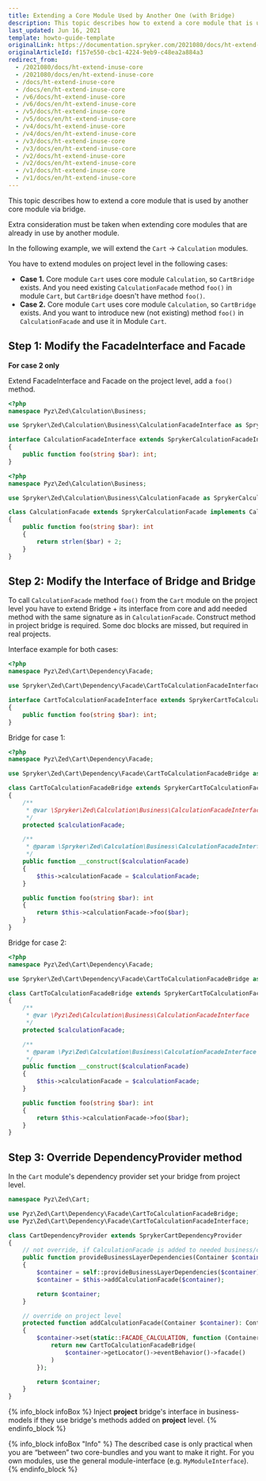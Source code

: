 ```yaml
---
title: Extending a Core Module Used by Another One (with Bridge)
description: This topic describes how to extend a core module that is used by another core module.
last_updated: Jun 16, 2021
template: howto-guide-template
originalLink: https://documentation.spryker.com/2021080/docs/ht-extend-inuse-core
originalArticleId: f157e550-cbc1-4224-9eb9-c48ea2a884a3
redirect_from:
  - /2021080/docs/ht-extend-inuse-core
  - /2021080/docs/en/ht-extend-inuse-core
  - /docs/ht-extend-inuse-core
  - /docs/en/ht-extend-inuse-core
  - /v6/docs/ht-extend-inuse-core
  - /v6/docs/en/ht-extend-inuse-core
  - /v5/docs/ht-extend-inuse-core
  - /v5/docs/en/ht-extend-inuse-core
  - /v4/docs/ht-extend-inuse-core
  - /v4/docs/en/ht-extend-inuse-core
  - /v3/docs/ht-extend-inuse-core
  - /v3/docs/en/ht-extend-inuse-core
  - /v2/docs/ht-extend-inuse-core
  - /v2/docs/en/ht-extend-inuse-core
  - /v1/docs/ht-extend-inuse-core
  - /v1/docs/en/ht-extend-inuse-core
---
```


This topic describes how to extend a core module that is used by another core module via bridge.

Extra consideration must be taken when extending core modules that are already in use by another module. 

In the following example, we will extend the `Cart` -> `Calculation` modules.

You have to extend modules on project level in the following cases:

  - **Case 1.** Core module `Cart` uses core module `Calculation`, so `CartBridge` exists. And you need existing `CalculationFacade` method `foo()` in module `Cart`, but `CartBridge` doesn't have method `foo()`.
  - **Case 2.** Core module `Cart` uses core module `Calculation`, so `CartBridge` exists. And you want to introduce new (not existing) method `foo()` in `CalculationFacade` and use it in Module `Cart`.

## Step 1: Modify the FacadeInterface and Facade 
**For case 2 only**

Extend FacadeInterface and Facade on the project level, add a `foo()` method.

```php
<?php
namespace Pyz\Zed\Calculation\Business;

use Spryker\Zed\Calculation\Business\CalculationFacadeInterface as SprykerCalculationFacadeInterface;

interface CalculationFacadeInterface extends SprykerCalculationFacadeInterface
{
    public function foo(string $bar): int;
}
```

```php
<?php
namespace Pyz\Zed\Calculation\Business;

use Spryker\Zed\Calculation\Business\CalculationFacade as SprykerCalculationFacade;

class CalculationFacade extends SprykerCalculationFacade implements CalculationFacadeInterface
{
    public function foo(string $bar): int
    {
        return strlen($bar) + 2;
    }
}
```

## Step 2: Modify the Interface of Bridge and Bridge
To call `CalculationFacade` method `foo()` from the `Cart` module on the project level 
you have to extend Bridge + its interface from core and 
add needed method with the same signature as in `CalculationFacade`. Construct method in project bridge is required. Some doc blocks are missed, but required in real projects.

Interface example for both cases:
```php
<?php
namespace Pyz\Zed\Cart\Dependency\Facade;

use Spryker\Zed\Cart\Dependency\Facade\CartToCalculationFacadeInterface as SprykerCartToCalculationFacadeInterface;

interface CartToCalculationFacadeInterface extends SprykerCartToCalculationFacadeInterface
{
    public function foo(string $bar): int;
}
```
Bridge for case 1:
```php
<?php
namespace Pyz\Zed\Cart\Dependency\Facade;

use Spryker\Zed\Cart\Dependency\Facade\CartToCalculationFacadeBridge as SprykerCartToCalculationFacadeBridge;

class CartToCalculationFacadeBridge extends SprykerCartToCalculationFacadeBridge implements CartToCalculationFacadeInterface
{
    /** 
     * @var \Spryker\Zed\Calculation\Business\CalculationFacadeInterface
     */
    protected $calculationFacade;

    /** 
     * @param \Spryker\Zed\Calculation\Business\CalculationFacadeInterface $calculationFacade
     */
    public function __construct($calculationFacade)
    {
        $this->calculationFacade = $calculationFacade;
    }

    public function foo(string $bar): int
    {
        return $this->calculationFacade->foo($bar);
    }
}
```
Bridge for case 2:
```php
<?php
namespace Pyz\Zed\Cart\Dependency\Facade;

use Spryker\Zed\Cart\Dependency\Facade\CartToCalculationFacadeBridge as SprykerCartToCalculationFacadeBridge;

class CartToCalculationFacadeBridge extends SprykerCartToCalculationFacadeBridge implements CartToCalculationFacadeInterface
{
    /** 
     * @var \Pyz\Zed\Calculation\Business\CalculationFacadeInterface
     */
    protected $calculationFacade;

    /** 
     * @param \Pyz\Zed\Calculation\Business\CalculationFacadeInterface $calculationFacade
     */
    public function __construct($calculationFacade)
    {
        $this->calculationFacade = $calculationFacade;
    }

    public function foo(string $bar): int
    {
        return $this->calculationFacade->foo($bar);
    }
}
```

## Step 3: Override DependencyProvider method
In the `Cart` module's dependency provider set your bridge from project level.

```php
namespace Pyz\Zed\Cart;

use Pyz\Zed\Cart\Dependency\Facade\CartToCalculationFacadeBridge;
use Pyz\Zed\Cart\Dependency\Facade\CartToCalculationFacadeInterface;

class CartDependencyProvider extends SprykerCartDependencyProvider
{
    // not override, if CalculationFacade is added to needed business/communication layer dependencies on core level
    public function provideBusinessLayerDependencies(Container $container): Container
    {
	    $container = self::provideBusinessLayerDependencies($container);
        $container = $this->addCalculationFacade($container);

        return $container;
    }

    // override on project level
    protected function addCalculationFacade(Container $container): Container
    {
        $container->set(static::FACADE_CALCULATION, function (Container $container): CartToCalculationFacadeInterface {
            return new CartToCalculationFacadeBridge(
                $container->getLocator()->eventBehavior()->facade()
            )
        });

        return $container;
    }
}
```

{% info_block infoBox %}
Inject **project** bridge's interface in business-models if they use bridge's methods added on **project** level.
{% endinfo_block %}

{% info_block infoBox "Info" %}
The described case is only practical when you are “between” two core-bundles and you want to make it right. For you own modules, use the general module-interface (e.g. `MyModuleInterface`).
{% endinfo_block %}
